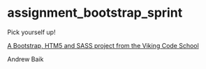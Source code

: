 assignment_bootstrap_sprint
===========================

Pick yourself up!

[A Bootstrap, HTM5 and SASS project from the Viking Code School](http://www.vikingcodeschool.com)

Andrew Baik